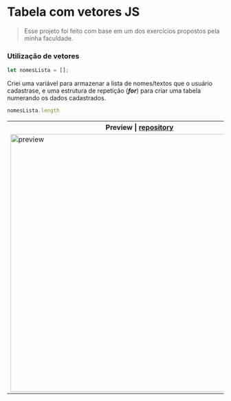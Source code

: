 # Tabela com vetores JS

> Esse projeto foi feito com base em um dos exercícios propostos pela minha faculdade.

### Utilização de vetores

```javascript
let nomesLista = [];
```

Criei uma variável para armazenar a lista de nomes/textos que o usuário cadastrase, e uma estrutura de repetição (_**for**_) para criar uma tabela numerando os dados cadastrados.

```javascript
nomesLista.length
```

<table>
    <tr>
        <th>Preview | <a href="https://github.com/RenanSouz/Tabela-com-vetores-JS">repository</a></th>
    </tr>
    <tr>
        <td><img width="600px" src="https://user-images.githubusercontent.com/101893896/193669696-a47798e9-763c-4466-972d-02a1fde215a0.png" alt="preview"/> </td>
    </tr>
</table>
